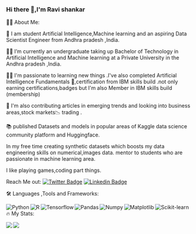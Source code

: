 ### Hi there 👋,I'm Ravi shankar



🧑‍💻 About Me:

🖖 I am student Artificial Intelligence,Machine learning  and an aspiring Data Scientist Engineer from Andhra pradesh ,India.

🧑‍🎓 I’m currently an undergraduate taking up Bachelor of Technology in Artificial Intelligence and Machine learning   at a Private University in the Andhra pradesh ,India.

👨‍💻 I'm passionate to learning new things .I've also completed Artificial Intelligence Fundamentals 🏅,certification from IBM skills build .not only earning certifications,badges but I'm also Member in IBM skills build (membership)

📝 I'm also contributing articles in emerging trends and looking into business areas,stock markets📉 trading .

📚 published Datasets and models in popular areas of  Kaggle data science community platform and Huggingface.

In my free time  creating synthetic datasets which boosts my data engineering skills on numerical,images data.
mentor to students who are passionate in machine learning area.

I like playing games,coding part things.




Reach Me out:
[![Twitter Badge](https://img.shields.io/badge/-@Ravishankar-1ca0f1?style=flat&labelColor=1ca0f1&logo=twitter&logoColor=white&link=https://twitter.com/Ravi_bedadhala)](https://twitter.com/Ipenywis) [![Linkedin Badge](https://img.shields.io/badge/-Ravishankar-0e76a8?style=flat&labelColor=0e76a8&logo=linkedin&logoColor=white)](https://www.linkedin.com/in/ravi-shankar-bedadhala-581750217/) 






🛠 Languages ,Tools and Frameworks:

<img align="left" alt="Python" src="https://img.shields.io/badge/python-3670A0?style=for-the-badge&logo=python&logoColor=ffdd54" />

<img align="left" alt="R" src="https://img.shields.io/badge/r-%23276DC3.svg?style=for-the-badge&logo=r&logoColor=white" />

<img align="left" alt="Tensorflow" src="https://img.shields.io/badge/TensorFlow-%23FF6F00.svg?style=for-the-badge&logo=TensorFlow&logoColor=white" />

<img align="left" alt="Pandas" src="https://img.shields.io/badge/pandas-%23150458.svg?style=for-the-badge&logo=pandas&logoColor=white" />

<img align="left" alt="Numpy" src="https://img.shields.io/badge/numpy-%23013243.svg?style=for-the-badge&logo=numpy&logoColor=white" />

<img align="left" alt="Matplotlib" src="https://img.shields.io/badge/Matplotlib-%23ffffff.svg?style=for-the-badge&logo=Matplotlib&logoColor=black" />

<img align="left" alt="Scikit-learn" src="https://img.shields.io/badge/scikit--learn-%23F7931E.svg?style=for-the-badge&logo=scikit-learn&logoColor=white" />







🔥 My Stats:










   


   <img align="left" src="https://github-readme-stats.vercel.app/api?username=ravigithubshankar&show_icons=true&theme=radical" />
   <img align="left" src="https://github-readme-stats.vercel.app/api/top-langs/?username=ravigithubshankar&layout=compact" />
   
   
   
